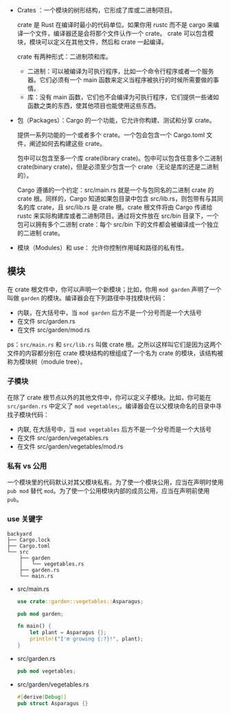 - Crates ：一个模块的树形结构，它形成了库或二进制项目。

    crate 是 Rust 在编译时最小的代码单位。如果你用 rustc 而不是 cargo 来编译一个文件，编译器还是会将那个文件认作一个 crate。 crate 可以包含模块，模块可以定义在其他文件，然后和 crate 一起编译。

    crate 有两种形式：二进制项和库。

    - 二进制：可以被编译为可执行程序，比如一个命令行程序或者一个服务器。它们必须有一个 main 函数来定义当程序被执行的时候所需要做的事情。
    - 库：没有 main 函数，它们也不会编译为可执行程序，它们提供一些诸如函数之类的东西，使其他项目也能使用这些东西。

- 包（Packages）：Cargo 的一个功能，它允许你构建、测试和分享 crate。

    提供一系列功能的一个或者多个 crate。一个包会包含一个 Cargo.toml 文件，阐述如何去构建这些 crate。

    包中可以包含至多一个库 crate(library crate)。包中可以包含任意多个二进制 crate(binary crate)，但是必须至少包含一个 crate（无论是库的还是二进制的）。

    Cargo 遵循的一个约定：src/main.rs 就是一个与包同名的二进制 crate 的 crate 根。同样的，Cargo 知道如果包目录中包含 src/lib.rs，则包带有与其同名的库 crate，且 src/lib.rs 是 crate 根。crate 根文件将由 Cargo 传递给 rustc 来实际构建库或者二进制项目。通过将文件放在 src/bin 目录下，一个包可以拥有多个二进制 crate：每个 src/bin 下的文件都会被编译成一个独立的二进制 crate。

- 模块（Modules）和 use： 允许你控制作用域和路径的私有性。

## 模块

在 crate 根文件中，你可以声明一个新模块；比如，你用 `mod garden` 声明了一个叫做 `garden` 的模块。编译器会在下列路径中寻找模块代码：

- 内联，在大括号中，当 `mod garden` 后方不是一个分号而是一个大括号
- 在文件 src/garden.rs
- 在文件 src/garden/mod.rs

ps：`src/main.rs` 和 `src/lib.rs` 叫做 crate 根。之所以这样叫它们是因为这两个文件的内容都分别在 crate 模块结构的根组成了一个名为 crate 的模块，该结构被称为模块树（module tree）。

### 子模块

在除了 crate 根节点以外的其他文件中，你可以定义子模块。比如，你可能在 `src/garden.rs` 中定义了 `mod vegetables`;。编译器会在以父模块命名的目录中寻找子模块代码：

- 内联, 在大括号中，当 `mod vegetables` 后方不是一个分号而是一个大括号
- 在文件 src/garden/vegetables.rs
- 在文件 src/garden/vegetables/mod.rs

### 私有 vs 公用

一个模块里的代码默认对其父模块私有。为了使一个模块公用，应当在声明时使用 `pub mod` 替代 `mod`。为了使一个公用模块内部的成员公用，应当在声明前使用 `pub`。

### use 关键字


```shell
backyard
├── Cargo.lock
├── Cargo.toml
└── src
    ├── garden
    │   └── vegetables.rs
    ├── garden.rs
    └── main.rs
```

- src/main.rs

    ```rust
    use crate::garden::vegetables::Asparagus;

    pub mod garden;

    fn main() {
        let plant = Asparagus {};
        println!("I'm growing {:?}!", plant);
    }
    ```

- src/garden.rs

    ```rust
    pub mod vegetables;
    ```

- src/garden/vegetables.rs


    ```rust
    #[derive(Debug)]
    pub struct Asparagus {}
    ```

